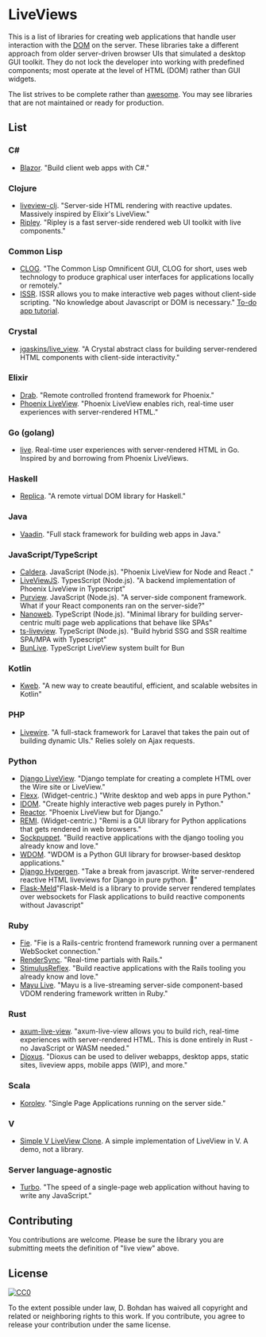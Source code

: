 # LiveViews

This is a list of libraries for creating web applications that handle user interaction with the [DOM](https://en.wikipedia.org/wiki/Document\_Object\_Model) on the server. These libraries take a different approach from older server-driven browser UIs that simulated a desktop GUI toolkit. They do not lock the developer into working with predefined components; most operate at the level of HTML (DOM) rather than GUI widgets.

The list strives to be complete rather than [awesome](https://github.com/sindresorhus/awesome). You may see libraries that are not maintained or ready for production.

## List

### C#

* [Blazor](https://dotnet.microsoft.com/apps/aspnet/web-apps/client). "Build client web apps with C#."

### Clojure

* [liveview\-clj](https://github.com/prepor/liveview-clj). "Server-side HTML rendering with reactive updates. Massively inspired by Elixir's LiveView."
* [Ripley](https://github.com/tatut/ripley). "Ripley is a fast server-side rendered web UI toolkit with live components."

### Common Lisp

* [CLOG](https://github.com/rabbibotton/clog). "The Common Lisp Omnificent GUI, CLOG for short, uses web technology to produce graphical user interfaces for applications locally or remotely."
* [ISSR](https://github.com/interactive-ssr/client/blob/master/main.org/). ISSR allows you to make interactive web pages without client-side scripting. "No knowledge about Javascript or DOM is necessary."  [To-do app tutorial](http://cjackson.tk/todo-tutorial).

### Crystal

* [jgaskins/live\_view](https://github.com/jgaskins/live\_view). "A Crystal abstract class for building server-rendered HTML components with client-side interactivity."

### Elixir

* [Drab](https://github.com/grych/drab). "Remote controlled frontend framework for Phoenix."
* [Phoenix LiveView](https://github.com/phoenixframework/phoenix\_live\_view). "Phoenix LiveView enables rich, real-time user experiences with server-rendered HTML."

### Go (golang)

 * [live](https://github.com/jfyne/live). Real-time user experiences with server-rendered HTML in Go. Inspired by and borrowing from Phoenix LiveViews.

### Haskell

* [Replica](https://github.com/pkamenarsky/replica). "A remote virtual DOM library for Haskell."

### Java

* [Vaadin](https://vaadin.com). "Full stack framework for building web apps in Java."

### JavaScript/TypeScript

* [Caldera](https://github.com/calderajs/caldera-react). JavaScript (Node.js). "Phoenix LiveView for Node and React ."
* [LiveViewJS](https://github.com/floodfx/liveviewjs). TypesScript (Node.js). "A backend implementation of Phoenix LiveView in Typescript"
* [Purview](https://github.com/karthikv/purview). JavaScript (Node.js). "A server-side component framework. What if your React components ran on the server-side?"
* [Nanoweb](https://nanoweb.js.org/). TypeScript (Node.js). "Minimal library for building server-centric multi page web applications that behave like SPAs"
* [ts-liveview](https://github.com/beenotung/ts-liveview). TypeScript (Node.js). "Build hybrid SSG and SSR realtime SPA/MPA with Typescript"
* [BunLive](https://github.com/jaspersmitNL/BunLive). TypeScript LiveView system built for Bun
### Kotlin

* [Kweb](http://docs.kweb.io/). "A new way to create beautiful, efficient, and scalable websites in Kotlin"

### PHP

* [Livewire](https://github.com/livewire/livewire). "A full-stack framework for Laravel that takes the pain out of building dynamic UIs."  Relies solely on Ajax requests.

### Python

* [Django LiveView](https://github.com/Django-LiveView/liveview). "Django template for creating a complete HTML over the Wire site or LiveView."
* [Flexx](https://github.com/flexxui/flexx). (Widget-centric.)  "Write desktop and web apps in pure Python."
* [IDOM](https://github.com/idom-team/idom). "Create highly interactive web pages purely in Python."
* [Reactor](https://github.com/edelvalle/reactor). "Phoenix LiveView but for Django."
* [REMI](https://github.com/dddomodossola/remi). (Widget-centric.)  "Remi is a GUI library for Python applications that gets rendered in web browsers."
* [Sockpuppet](https://github.com/jonathan-s/django-sockpuppet). "Build reactive applications with the django tooling you already know and love."
* [WDOM](https://github.com/miyakogi/wdom). "WDOM is a Python GUI library for browser-based desktop applications."
* [Django Hypergen](https://github.com/runekaagaard/django-hypergen/). "Take a break from javascript. Write server-rendered reactive HTML liveviews for Django in pure python. 💫"
* [Flask-Meld](https://www.flask-meld.dev/)"Flask-Meld is a library to provide server rendered templates over websockets for Flask applications to build reactive components without Javascript"

### Ruby

* [Fie](https://github.com/raen79/fie). "Fie is a Rails-centric frontend framework running over a permanent WebSocket connection."
* [RenderSync](https://github.com/chrismccord/render\_sync). "Real-time partials with Rails."
* [StimulusReflex](https://github.com/hopsoft/stimulus\_reflex). "Build reactive applications with the Rails tooling you already know and love."
* [Mayu Live](https://github.com/mayu-live/framework). "Mayu is a live-streaming server-side component-based VDOM rendering framework written in Ruby."

### Rust

* [axum-live-view](https://github.com/davidpdrsn/axum-live-view). "axum-live-view allows you to build rich, real-time experiences with server-rendered HTML. This is done entirely in Rust - no JavaScript or WASM needed."
* [Dioxus](https://github.com/dioxuslabs/dioxus). "Dioxus can be used to deliver webapps, desktop apps, static sites, liveview apps, mobile apps (WIP), and more."

### Scala

* [Korolev](https://github.com/fomkin/korolev). "Single Page Applications running on the server side."

### V

* [Simple V LiveView Clone](https://github.com/atomkirk/v-playground). A simple implementation of LiveView in V. A demo, not a library.

### Server language-agnostic

* [Turbo](https://turbo.hotwired.dev/). "The speed of a single-page web application without having to write any JavaScript."


## Contributing

You contributions are welcome. Please be sure the library you are submitting meets the definition of "live view" above.

## License

[![CC0](https://i.creativecommons.org/p/zero/1.0/88x31.png)](https://creativecommons.org/publicdomain/zero/1.0/)

To the extent possible under law, D. Bohdan has waived all copyright and related or neighboring rights to this work. If you contribute, you agree to release your contribution under the same license.
